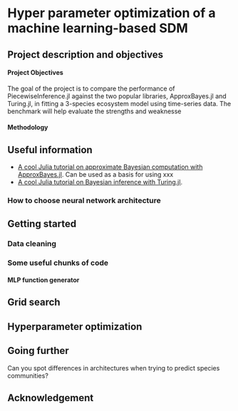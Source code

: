 # Hyper parameter optimization of a machine learning-based SDM

## Project description and objectives

#### Project Objectives
The goal of the project is to compare the performance of PiecewiseInference.jl against the two popular libraries, ApproxBayes.jl and Turing.jl, in fitting a 3-species ecosystem model using time-series data. The benchmark will help evaluate the strengths and weaknesse

#### Methodology


## Useful information

- [A cool Julia tutorial on approximate Bayesian computation with ApproxBayes.jl](https://vboussange.github.io/post/abc_inference/). Can be used as a basis for using xxx
- [A cool Julia tutorial on Bayesian inference with Turing.jl](https://turinglang.org/v0.24/tutorials/10-bayesian-differential-equations/).

### How to choose neural network architecture

## Getting started

### Data cleaning

### Some useful chunks of code

#### MLP function generator

## Grid search

## Hyperparameter optimization

## Going further

Can you spot differences in architectures when trying to predict species communities?

## Acknowledgement
